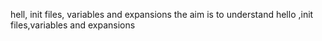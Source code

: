 hell, init files, variables and expansions
the  aim is to understand hello ,init files,variables and expansions 

